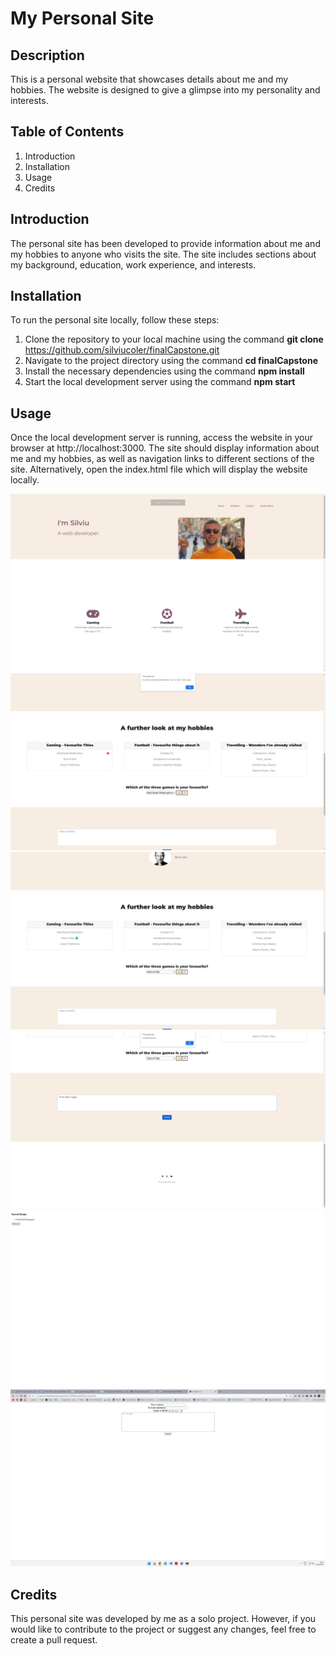 # My Personal Site

## Description

This is a personal website that showcases details about me and my hobbies. The website is designed to give a glimpse into my personality and interests.

## Table of Contents

1. Introduction
2. Installation
3. Usage
4. Credits

## Introduction

The personal site has been developed to provide information about me and my hobbies to anyone who visits the site. The site includes sections about my background, education, work experience, and interests.

## Installation

To run the personal site locally, follow these steps:

1. Clone the repository to your local machine using the command **git clone** https://github.com/silviucoler/finalCapstone.git
2. Navigate to the project directory using the command **cd finalCapstone**
3. Install the necessary dependencies using the command **npm install**
4. Start the local development server using the command **npm start**

## Usage

Once the local development server is running, access the website in your browser at http://localhost:3000. The site should display information about me and my hobbies, as well as navigation links to different sections of the site. Alternatively, open the index.html file which will display the website locally.

![alt text](images/SS1.png)
![alt text](images/SS2.png)
![alt text](images/SS3.png)
![alt text](images/SS4.png)
![alt text](images/SS5.png)
![alt text](images/SS6.png)

## Credits

This personal site was developed by me as a solo project. However, if you would like to contribute to the project or suggest any changes, feel free to create a pull request.
